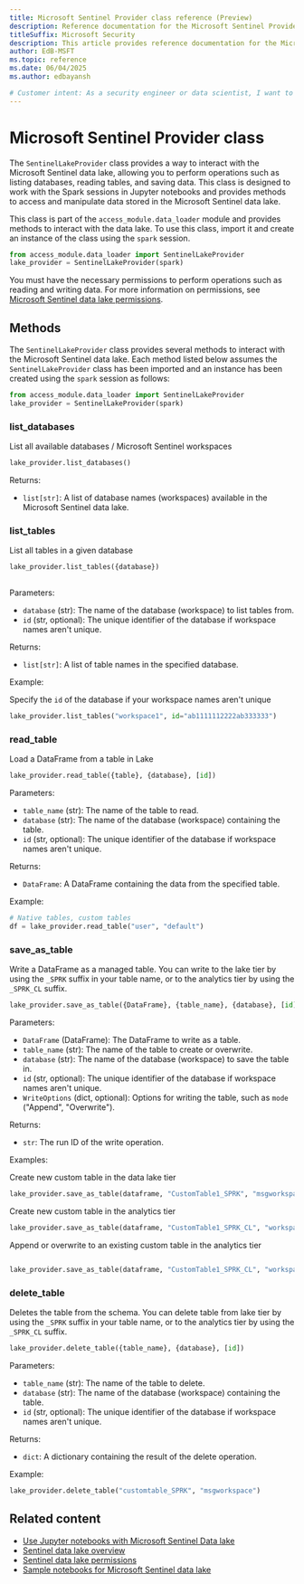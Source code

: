 ```yaml
---  
title: Microsoft Sentinel Provider class reference (Preview)
description: Reference documentation for the Microsoft Sentinel Provider class, which allows you to connect to the Microsoft Sentinel data lake and perform various operations.
titleSuffix: Microsoft Security  
description: This article provides reference documentation for the Microsoft Sentinel Provider class. Tis class allows you to connect to the Microsoft Sentinel data lake and perform various operations such as listing databases, reading tables, and saving data.
author: EdB-MSFT
ms.topic: reference 
ms.date: 06/04/2025
ms.author: edbayansh  

# Customer intent: As a security engineer or data scientist, I want to understand how to use the Microsoft Sentinel Provider class to connect to the Microsoft Sentinel data lake and perform operations such as listing databases, reading tables, and saving data.
---
```

 

# Microsoft Sentinel Provider class 

The `SentinelLakeProvider` class provides a way to interact with the Microsoft Sentinel data lake, allowing you to perform operations such as listing databases, reading tables, and saving data. This class is designed to work with the Spark sessions in Jupyter notebooks and provides methods to access and manipulate data stored in the Microsoft Sentinel data lake. 

This class is part of the `access_module.data_loader` module and provides methods to interact with the data lake. To use this class, import it and create an instance of the class using the `spark` session.

```python
from access_module.data_loader import SentinelLakeProvider
lake_provider = SentinelLakeProvider(spark)    
```
You must have the necessary permissions to perform operations such as reading and writing data. For more information on permissions, see [Microsoft Sentinel data lake permissions](./sentinel-lake-permissions.md).

## Methods

The `SentinelLakeProvider` class provides several methods to interact with the Microsoft Sentinel data lake. 
Each method listed below assumes the `SentinelLakeProvider` class has been imported and an instance has been created using the `spark` session as follows:

```python
from access_module.data_loader import SentinelLakeProvider
lake_provider = SentinelLakeProvider(spark)
```

### list_databases

List all available databases / Microsoft Sentinel workspaces 

```python
lake_provider.list_databases()    
```

Returns:
- `list[str]`: A list of database names (workspaces) available in the Microsoft Sentinel data lake.    
 
### list_tables

List all tables in a given database

```python
lake_provider.list_tables({database})
   
```

Parameters:
- `database` (str): The name of the database (workspace) to list tables from.
- `id` (str, optional): The unique identifier of the database if workspace names aren't unique.

Returns:
- `list[str]`: A list of table names in the specified database.

Example:

Specify the `id` of the database if your workspace names aren't unique

```python
lake_provider.list_tables("workspace1", id="ab1111112222ab333333")
```


### read_table

Load a DataFrame from a table in Lake

```python
lake_provider.read_table({table}, {database}, [id])
```

Parameters:
- `table_name` (str): The name of the table to read.
- `database` (str): The name of the database (workspace) containing the table.
- `id` (str, optional): The unique identifier of the database if workspace names aren't unique.

Returns:
- `DataFrame`: A DataFrame containing the data from the specified table.

Example:
```python
# Native tables, custom tables
df = lake_provider.read_table("user", "default")
```

### save_as_table

Write a DataFrame as a managed table. You can write to the lake tier by using the `_SPRK` suffix in your table name, or to the analytics tier by using the `_SPRK_CL` suffix.                

```python
lake_provider.save_as_table({DataFrame}, {table_name}, {database}, [id], [WriteOptions])
```

Parameters:
- `DataFrame` (DataFrame): The DataFrame to write as a table.
- `table_name` (str): The name of the table to create or overwrite.
- `database` (str): The name of the database (workspace) to save the table in.
- `id` (str, optional): The unique identifier of the database if workspace names aren't unique.
- `WriteOptions` (dict, optional): Options for writing the table, such as `mode` ("Append", "Overwrite").

Returns:
- `str`: The run ID of the write operation.

Examples:

Create new custom table in the data lake tier

```python
lake_provider.save_as_table(dataframe, "CustomTable1_SPRK", "msgworkspace1")
```

Create new custom table in the analytics tier
```python
lake_provider.save_as_table(dataframe, "CustomTable1_SPRK_CL", "workspace1")
```

Append or overwrite to an existing custom table in the analytics tier
```python

lake_provider.save_as_table(dataframe, "CustomTable1_SPRK_CL", "workspace1", mode:"Append")
```

### delete_table

Deletes the table from the schema.  You can delete table from lake tier by using the `_SPRK` suffix in your table name, or to the analytics tier by using the `_SPRK_CL` suffix.   

```python
lake_provider.delete_table({table_name}, {database}, [id])
```
Parameters:
- `table_name` (str): The name of the table to delete.
- `database` (str): The name of the database (workspace) containing the table.
- `id` (str, optional): The unique identifier of the database if workspace names aren't unique.

Returns:
- `dict`: A dictionary containing the result of the delete operation.

Example:
```python
lake_provider.delete_table("customtable_SPRK", "msgworkspace")
``` 


## Related content

- [Use Jupyter notebooks with Microsoft Sentinel Data lake](./spark-notebooks.md)
- [Sentinel data lake overview](./sentinel-lake-overview.md)
- [Sentinel data lake permissions](./sentinel-lake-permissions.md)
- [Sample notebooks for Microsoft Sentinel data lake](./notebook-examples.md)